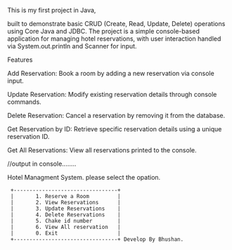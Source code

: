 This is my first project in Java,

built to demonstrate basic CRUD (Create, Read, Update, Delete) operations using Core Java and JDBC. 
The project is a simple console-based application for managing hotel reservations,
with user interaction handled via System.out.println and Scanner for input.

Features

Add Reservation:
Book a room by adding a new reservation via console input.

Update Reservation:
Modify existing reservation details through console commands.

Delete Reservation:
Cancel a reservation by removing it from the database.

Get Reservation by ID:
Retrieve specific reservation details using a unique reservation ID.

Get All Reservations:
View all reservations printed to the console.


//output in console........ 

Hotel Managment System. please select the opation.

     +---------------------------------+
     |       1. Reserve a Room         |
     |       2. View Reservations      |
     |       3. Update Reservations    |
     |       4. Delete Reservations    |
     |       5. Chake id number        |
     |       6. View All reservation   |
     |       0. Exit                   |
     +---------------------------------+ Develop By Bhushan.

